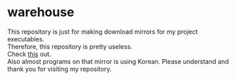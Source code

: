 # warehouse
This repository is just for making download mirrors for my project executables. <br>
Therefore, this repository is pretty useless. <br>
Check [this](https://github.com/NO-TORY/warehouse/releases/) out. <br>
Also almost programs on that mirror is using Korean. Please understand and thank you for visiting my repository.
